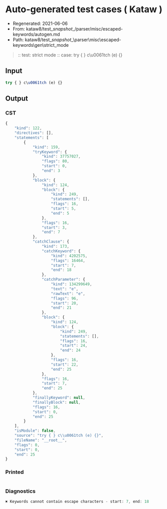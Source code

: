 # Auto-generated test cases ( Kataw )
- Regenerated: 2021-06-06
- From: kataw8/test\__snapshot__/parser/misc/escaped-keywords/autogen.md
- Path: kataw8/test\__snapshot__\parser\misc\escaped-keywords\gen\strict_mode
> :: test: strict mode
> :: case: try { } c\u0061tch (e) {}
## Input

`````js
try { } c\u0061tch (e) {}
`````
## Output

### CST

```javascript
{
    "kind": 122,
    "directives": [],
    "statements": [
        {
            "kind": 159,
            "tryKeyword": {
                "kind": 37757027,
                "flags": 80,
                "start": 0,
                "end": 3
            },
            "block": {
                "kind": 124,
                "block": {
                    "kind": 249,
                    "statements": [],
                    "flags": 16,
                    "start": 5,
                    "end": 5
                },
                "flags": 16,
                "start": 3,
                "end": 7
            },
            "catchClause": {
                "kind": 173,
                "catchKeyword": {
                    "kind": 4202575,
                    "flags": 16464,
                    "start": 7,
                    "end": 18
                },
                "catchParameter": {
                    "kind": 134299649,
                    "text": "e",
                    "rawText": "e",
                    "flags": 96,
                    "start": 20,
                    "end": 21
                },
                "block": {
                    "kind": 124,
                    "block": {
                        "kind": 249,
                        "statements": [],
                        "flags": 16,
                        "start": 24,
                        "end": 24
                    },
                    "flags": 16,
                    "start": 22,
                    "end": 25
                },
                "flags": 16,
                "start": 7,
                "end": 25
            },
            "finallyKeyword": null,
            "finallyBlock": null,
            "flags": 16,
            "start": 0,
            "end": 25
        }
    ],
    "isModule": false,
    "source": "try { } c\\u0061tch (e) {}",
    "fileName": "__root__",
    "flags": 0,
    "start": 0,
    "end": 25
}
```

### Printed

```javascript

```

### Diagnostics

```javascript
✖ Keywords cannot contain escape characters - start: 7, end: 18

```

